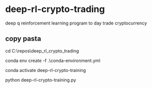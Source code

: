 # deep-rl-crypto-trading
deep q reinforcement learning program to day trade cryptocurrency

## copy pasta
cd C:\repos\deep_rl_crypto_trading

conda env create -f .\conda-environment.yml

conda activate deep-rl-crypto-training

python deep-rl-crypto-training.py
